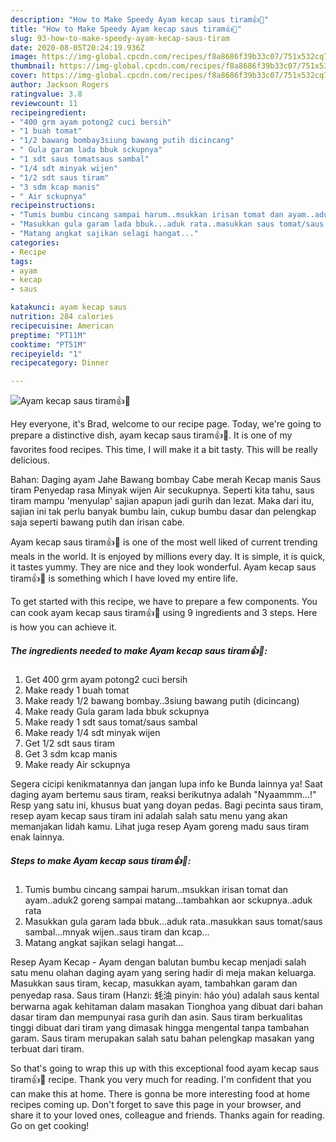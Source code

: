 ```yaml
---
description: "How to Make Speedy Ayam kecap saus tiram👍🍅"
title: "How to Make Speedy Ayam kecap saus tiram👍🍅"
slug: 93-how-to-make-speedy-ayam-kecap-saus-tiram
date: 2020-08-05T20:24:19.936Z
image: https://img-global.cpcdn.com/recipes/f8a8686f39b33c07/751x532cq70/ayam-kecap-saus-tiram👍🍅-foto-resep-utama.jpg
thumbnail: https://img-global.cpcdn.com/recipes/f8a8686f39b33c07/751x532cq70/ayam-kecap-saus-tiram👍🍅-foto-resep-utama.jpg
cover: https://img-global.cpcdn.com/recipes/f8a8686f39b33c07/751x532cq70/ayam-kecap-saus-tiram👍🍅-foto-resep-utama.jpg
author: Jackson Rogers
ratingvalue: 3.8
reviewcount: 11
recipeingredient:
- "400 grm ayam potong2 cuci bersih"
- "1 buah tomat"
- "1/2 bawang bombay3siung bawang putih dicincang"
- " Gula garam lada bbuk sckupnya"
- "1 sdt saus tomatsaus sambal"
- "1/4 sdt minyak wijen"
- "1/2 sdt saus tiram"
- "3 sdm kcap manis"
- " Air sckupnya"
recipeinstructions:
- "Tumis bumbu cincang sampai harum..msukkan irisan tomat dan ayam..aduk2 goreng sampai matang...tambahkan aor sckupnya..aduk rata"
- "Masukkan gula garam lada bbuk...aduk rata..masukkan saus tomat/saus sambal...mnyak wijen..saus tiram dan kcap..."
- "Matang angkat sajikan selagi hangat..."
categories:
- Recipe
tags:
- ayam
- kecap
- saus

katakunci: ayam kecap saus 
nutrition: 284 calories
recipecuisine: American
preptime: "PT11M"
cooktime: "PT51M"
recipeyield: "1"
recipecategory: Dinner

---
```



![Ayam kecap saus tiram👍🍅](https://img-global.cpcdn.com/recipes/f8a8686f39b33c07/751x532cq70/ayam-kecap-saus-tiram👍🍅-foto-resep-utama.jpg)

Hey everyone, it's Brad, welcome to our recipe page. Today, we're going to prepare a distinctive dish, ayam kecap saus tiram👍🍅. It is one of my favorites food recipes. This time, I will make it a bit tasty. This will be really delicious.

Bahan: Daging ayam Jahe Bawang bombay Cabe merah Kecap manis Saus tiram Penyedap rasa Minyak wijen Air secukupnya. Seperti kita tahu, saus tiram mampu &#39;menyulap&#39; sajian apapun jadi gurih dan lezat. Maka dari itu, sajian ini tak perlu banyak bumbu lain, cukup bumbu dasar dan pelengkap saja seperti bawang putih dan irisan cabe.

Ayam kecap saus tiram👍🍅 is one of the most well liked of current trending meals in the world. It is enjoyed by millions every day. It is simple, it is quick, it tastes yummy. They are nice and they look wonderful. Ayam kecap saus tiram👍🍅 is something which I have loved my entire life.


To get started with this recipe, we have to prepare a few components. You can cook ayam kecap saus tiram👍🍅 using 9 ingredients and 3 steps. Here is how you can achieve it.

<!--inarticleads1-->

##### The ingredients needed to make Ayam kecap saus tiram👍🍅:

1. Get 400 grm ayam potong2 cuci bersih
1. Make ready 1 buah tomat
1. Make ready 1/2 bawang bombay..3siung bawang putih (dicincang)
1. Make ready  Gula garam lada bbuk sckupnya
1. Make ready 1 sdt saus tomat/saus sambal
1. Make ready 1/4 sdt minyak wijen
1. Get 1/2 sdt saus tiram
1. Get 3 sdm kcap manis
1. Make ready  Air sckupnya


Segera cicipi kenikmatannya dan jangan lupa info ke Bunda lainnya ya! Saat daging ayam bertemu saus tiram, reaksi berikutnya adalah &#34;Nyaammm…!&#34; Resp yang satu ini, khusus buat yang doyan pedas. Bagi pecinta saus tiram, resep ayam kecap saus tiram ini adalah salah satu menu yang akan memanjakan lidah kamu. Lihat juga resep Ayam goreng madu saus tiram enak lainnya. 

<!--inarticleads2-->

##### Steps to make Ayam kecap saus tiram👍🍅:

1. Tumis bumbu cincang sampai harum..msukkan irisan tomat dan ayam..aduk2 goreng sampai matang...tambahkan aor sckupnya..aduk rata
1. Masukkan gula garam lada bbuk...aduk rata..masukkan saus tomat/saus sambal...mnyak wijen..saus tiram dan kcap...
1. Matang angkat sajikan selagi hangat...


Resep Ayam Kecap - Ayam dengan balutan bumbu kecap menjadi salah satu menu olahan daging ayam yang sering hadir di meja makan keluarga. Masukkan saus tiram, kecap, masukkan ayam, tambahkan garam dan penyedap rasa. Saus tiram (Hanzi: 蚝油 pinyin: háo yóu) adalah saus kental berwarna agak kehitaman dalam masakan Tionghoa yang dibuat dari bahan dasar tiram dan mempunyai rasa gurih dan asin. Saus tiram berkualitas tinggi dibuat dari tiram yang dimasak hingga mengental tanpa tambahan garam. Saus tiram merupakan salah satu bahan pelengkap masakan yang terbuat dari tiram. 

So that's going to wrap this up with this exceptional food ayam kecap saus tiram👍🍅 recipe. Thank you very much for reading. I'm confident that you can make this at home. There is gonna be more interesting food at home recipes coming up. Don't forget to save this page in your browser, and share it to your loved ones, colleague and friends. Thanks again for reading. Go on get cooking!
